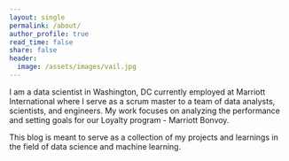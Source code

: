 ```yaml
---
layout: single
permalink: /about/
author_profile: true
read_time: false
share: false
header:
  image: /assets/images/vail.jpg
---
```



I am a data scientist in Washington, DC currently employed at Marriott International where I serve as a scrum master to a team of data analysts, scientists, and engineers. My work focuses on analyzing the performance and setting goals for our Loyalty program - Marriott Bonvoy.

This blog is meant to serve as a collection of my projects and learnings in the field of data science and machine learning.
